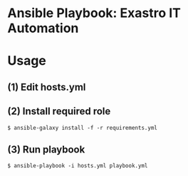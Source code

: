 # Ansible Playbook: Exastro IT Automation

# Usage

## (1) Edit hosts.yml

## (2) Install required role

```
$ ansible-galaxy install -f -r requirements.yml
```

## (3) Run playbook

```
$ ansible-playbook -i hosts.yml playbook.yml
```